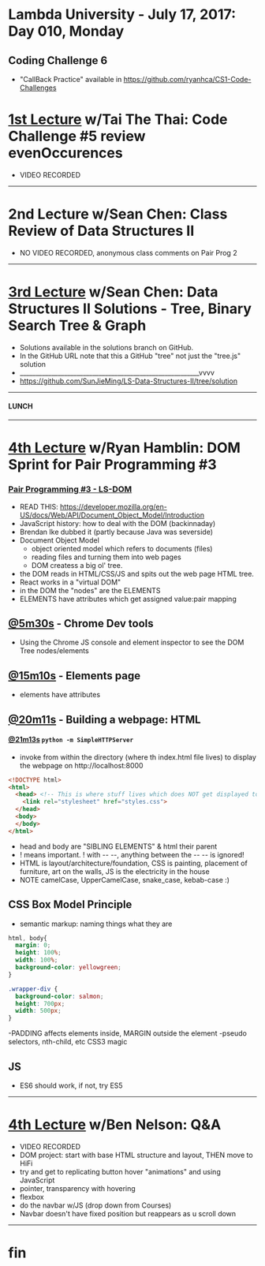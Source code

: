 # Lambda University - July 17, 2017: Day 010, Monday
## Coding Challenge 6
- "CallBack Practice" available in https://github.com/ryanhca/CS1-Code-Challenges

# [1st Lecture](https://youtu.be/GPLF6kWI2KY) w/Tai The Thai: Code Challenge #5 review evenOccurences
- VIDEO RECORDED

***

# 2nd Lecture w/Sean Chen: Class Review of Data Structures II
- NO VIDEO RECORDED, anonymous class comments on Pair Prog 2

***

# [3rd Lecture](https://youtu.be/a7qTzbUVVsY) w/Sean Chen: Data Structures II Solutions - Tree, Binary Search Tree & Graph
- Solutions available in the solutions branch on GitHub.
- In the GitHub URL note that this a GitHub "tree" not just the "tree.js" solution
- _________________________________________________________vvvv
- https://github.com/SunJieMing/LS-Data-Structures-II/tree/solution

***
#### LUNCH
***

# [4th Lecture](https://youtu.be/BV83yPgDXBQ) w/Ryan Hamblin: DOM Sprint for Pair Programming #3
### [Pair Programming #3 - LS-DOM](https://github.com/ryanhca/LS-DOM.git)
- READ THIS: https://developer.mozilla.org/en-US/docs/Web/API/Document_Object_Model/Introduction
- JavaScript history: how to deal with the DOM (backinnaday)
- Brendan Ike dubbed it (partly because Java was severside)
- Document Object Model
  - object oriented model which refers to documents (files)
  - reading files and turning them into web pages
  - DOM createss a big ol' tree.
- the DOM reads in HTML/CSS/JS and spits out the web page HTML tree.
- React works in a "virtual DOM"
- in the DOM the "nodes" are the ELEMENTS
- ELEMENTS have attributes which get assigned value:pair mapping

## [@5m30s](https://youtu.be/BV83yPgDXBQ?t=5m30s) - Chrome Dev tools
- Using the Chrome JS console and element inspector to see the DOM Tree nodes/elements

## [@15m10s](https://youtu.be/BV83yPgDXBQ?t=15m10s) - Elements page
- elements have attributes

## [@20m11s](https://youtu.be/BV83yPgDXBQ?t=20m11s) - Building a webpage: HTML

#### [@21m13s](https://youtu.be/BV83yPgDXBQ?t=22m13s) `python -m SimpleHTTPServer`
- invoke from within the directory (where th index.html file lives) to display the webpage on http://localhost:8000

```html
<!DOCTYPE html>
<html>
  <head> <!-- This is where stuff lives which does NOT get displayed to the user -->
    <link rel="stylesheet" href="styles.css">
  </head>
  <body>
  </body>
</html>
```

- head and body are "SIBLING ELEMENTS" & html their parent
- ! means important. ! with -- --, anything between the -- -- is ignored!
- HTML is layout/architecture/foundation, CSS is painting, placement of furniture, art on the walls, JS is the electricity in the house
- NOTE camelCase, UpperCamelCase, snake_case, kebab-case :)

## CSS Box Model Principle
- semantic markup: naming things what they are

```css
html, body{
  margin: 0;
  height: 100%;
  width: 100%;
  background-color: yellowgreen;
}

.wrapper-div {
  background-color: salmon;
  height: 700px;
  width: 500px;
}
```

-PADDING affects elements inside, MARGIN outside the element
-pseudo selectors, nth-child, etc CSS3 magic

## JS
- ES6 should work, if not, try ES5

***

# [4th Lecture](URL) w/Ben Nelson: Q&A
- VIDEO RECORDED
- DOM project: start with base HTML structure and layout, THEN move to HiFi
- try and get to replicating button hover "animations" and using JavaScript
- pointer, transparency with hovering
- flexbox
- do the navbar w/JS (drop down from Courses)
- Navbar doesn't have fixed position but reappears as u scroll down

***

# fin
